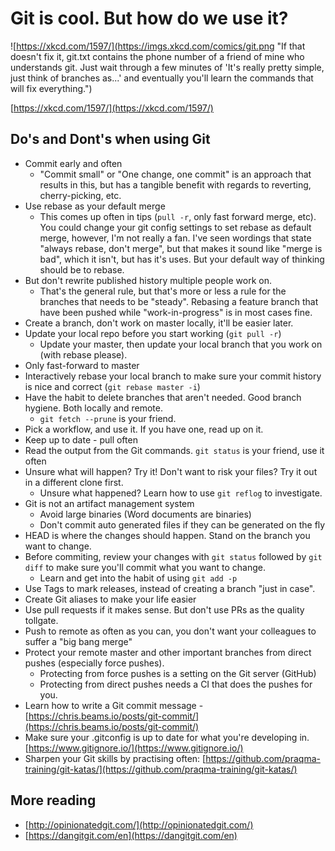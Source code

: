
# Git is cool. But how do we use it?

![https://xkcd.com/1597/](https://imgs.xkcd.com/comics/git.png "If that doesn't fix it, git.txt contains the phone number of a friend of mine who understands git. Just wait through a few minutes of 'It's really pretty simple, just think of branches as...' and eventually you'll learn the commands that will fix everything.")

[https://xkcd.com/1597/](https://xkcd.com/1597/)

## Do's and Dont's when using Git

- Commit early and often
  - "Commit small" or "One change, one commit" is an approach that results in this, but has a tangible benefit with regards to reverting, cherry-picking, etc.
- Use rebase as your default merge
  - This comes up often in tips (`pull -r`, only fast forward merge, etc). You could change your git config settings to set rebase as default merge, however, I'm not really a fan. I've seen wordings that state "always rebase, don't merge", but that makes it sound like "merge is bad", which it isn't, but has it's uses. But your default way of thinking should be to rebase.
- But don't rewrite published history multiple people work on.
  - That's the general rule, but that's more or less a rule for the branches that needs to be "steady". Rebasing a feature branch that have been pushed while "work-in-progress" is in most cases fine.
- Create a branch, don't work on master locally, it'll be easier later.
- Update your local repo before you start working (`git pull -r`)
  - Update your master, then update your local branch that you work on (with rebase please).
- Only fast-forward to master
- Interactively rebase your local branch to make sure your commit history is nice and correct (`git rebase master -i`)
- Have the habit to delete branches that aren't needed. Good branch hygiene. Both locally and remote.
  -  `git fetch --prune` is your friend.
- Pick a workflow, and use it. If you have one, read up on it.
- Keep up to date - pull often
- Read the output from the Git commands. `git status` is your friend, use it often
- Unsure what will happen? Try it! Don't want to risk your files? Try it out in a different clone first.
  - Unsure what happened? Learn how to use `git reflog` to investigate.
- Git is not an artifact management system
  - Avoid large binaries (Word documents are binaries)
  - Don't commit auto generated files if they can be generated on the fly
- HEAD is where the changes should happen. Stand on the branch you want to change. 
- Before commiting, review your changes with `git status` followed by `git diff` to make sure you'll commit what you want to change.
  - Learn and get into the habit of using `git add -p`
- Use Tags to mark releases, instead of creating a branch "just in case".
- Create Git aliases to make your life easier
- Use pull requests if it makes sense. But don't use PRs as the quality tollgate.
- Push to remote as often as you can, you don't want your colleagues to suffer a "big bang merge"
- Protect your remote master and other important branches from direct pushes (especially force pushes).
  - Protecting from force pushes is a setting on the Git server (GitHub)
  - Protecting from direct pushes needs a CI that does the pushes for you.
- Learn how to write a Git commit message - [https://chris.beams.io/posts/git-commit/](https://chris.beams.io/posts/git-commit/)
- Make sure your .gitconfig is up to date for what you're developing in. [https://www.gitignore.io/](https://www.gitignore.io/)
- Sharpen your Git skills by practising often: [https://github.com/praqma-training/git-katas/](https://github.com/praqma-training/git-katas/)

## More reading

- [http://opinionatedgit.com/](http://opinionatedgit.com/)
- [https://dangitgit.com/en](https://dangitgit.com/en)
